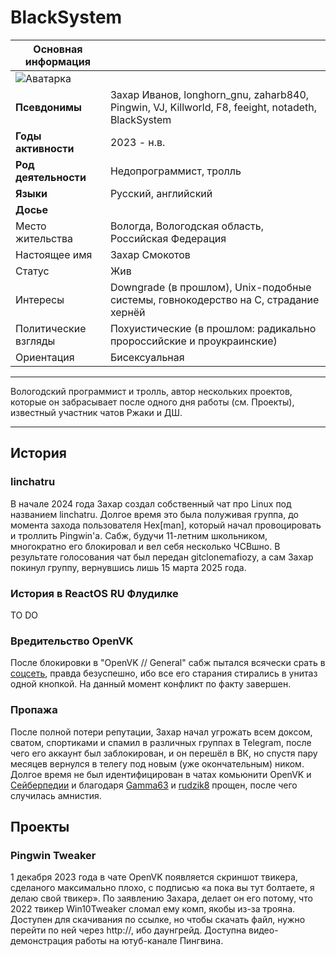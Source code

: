 # BlackSystem

| Основная информация ||
|---|---|
| ![Аватарка](/d_anarchy_wiki/app/image/photo_2025-09-22_19-09-20.jpg) ||
| **Псевдонимы** | Захар Иванов, longhorn_gnu, zaharb840, Pingwin, VJ, Killworld, F8, feeight, notadeth, BlackSystem |
| **Годы активности** | 2023 - н.в. |
| **Род деятельности** | Недопрограммист, тролль |
| **Языки** | Русский, английский |
| **Досье** ||
| Место жительства | Вологда, Вологодская область, Российская Федерация |
| Настоящее имя | Захар Смокотов |
| Статус | Жив |
| Интересы | Downgrade (в прошлом), Unix-подобные системы, говнокодерство на C, страдание хернёй |
| Политические взгляды | Похуистические (в прошлом: радикально пророссийские и проукраинские) |
| Ориентация | Бисексуальная |

---

Вологодский программист и тролль, автор нескольких проектов, которые он забрасывает после одного дня работы (см. Проекты), известный участник чатов Ржаки и ДШ.

---

## История

### linchatru
В начале 2024 года Захар создал собственный чат про Linux под названием linchatru. Долгое время это была полуживая группа, до момента захода пользователя Hex[man], который начал провоцировать и троллить Pingwin'а. Сабж, будучи 11-летним школьником, многократно его блокировал и вел себя несколько ЧСВшно. В результате голосования чат был передан gitclonemafiozy, а сам Захар покинул группу, вернувшись лишь 15 марта 2025 года.

### История в ReactOS RU Флудилке

TO DO

### Вредительство OpenVK
После блокировки в "OpenVK // General" сабж пытался всячески срать в [соцсеть](https://saberpedia.no/OpenVK), правда безуспешно, ибо все его старания стирались в унитаз одной кнопкой. На данный момент конфликт по факту завершен.

### Пропажа
После полной потери репутации, Захар начал угрожать всем доксом, сватом, спортиками и спамил в различных группах в Telegram, после чего его аккаунт был заблокирован, и он перешёл в ВК, но спустя пару месяцев вернулся в телегу под новым (уже окончательным) ником. Долгое время не был идентифицирован в чатах комьюнити OpenVK и [Сейберпедии](https://saberpedia.no/%D0%A1%D0%B5%D0%B9%D0%B1%D0%B5%D1%80%D0%BF%D0%B5%D0%B4%D0%B8%D1%8F) и благодаря [Gamma63](https://saberpedia.no/Gamma63) и [rudzik8](https://saberpedia.no/%D0%9C%D0%B8%D0%BA%D0%B8%D1%82%D0%B0_(rudzik8)_%D0%92%D0%B8%D1%88%D0%BD%D0%B5%D0%B2%D1%81%D0%BA%D0%B8%D0%B9) прощен, после чего случилась амнистия.

## Проекты

### Pingwin Tweaker
1 декабря 2023 года в чате OpenVK появляется скриншот твикера, сделаного максимально плохо, с подписью «а пока вы тут болтаете, я делаю свой твикер». По заявлению Захара, делает он его потому, что 2022 твикер Win10Tweaker сломал ему комп, якобы из-за трояна. Доступен для скачивания по ссылке, но чтобы скачать файл, нужно перейти по ней через http://, ибо даунгрейд. Доступна видео-демонстрация работы на ютуб-канале Пингвина.
